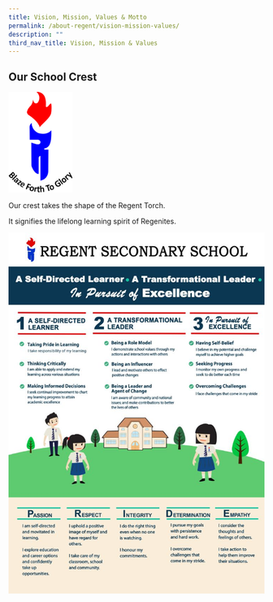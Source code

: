 ```yaml
---
title: Vision, Mission, Values & Motto
permalink: /about-regent/vision-mission-values/
description: ""
third_nav_title: Vision, Mission & Values
---
```

Our School Crest
----------------
<img src="/images/Regent-Crest-653x1024.png" 
     style="width:25%">

Our crest takes the shape of the Regent Torch.

It signifies the lifelong learning spirit of Regenites.

![](/images/Regent-VMA-Final-Full-Size-10-Feb-1-726x1024.jpg)